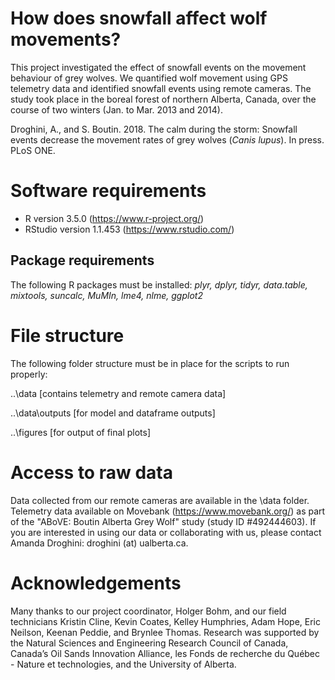 # How does snowfall affect wolf movements?
This project investigated the effect of snowfall events on the movement behaviour of grey wolves. We quantified wolf movement using GPS telemetry data and identified snowfall events using remote cameras. The study took place in the boreal forest of northern Alberta, Canada,  over the course of two winters (Jan. to Mar. 2013 and 2014).

Droghini, A., and S. Boutin. 2018. The calm during the storm: Snowfall events decrease the movement rates of grey wolves (*Canis lupus*). In press. PLoS ONE.

# Software requirements
- R version 3.5.0 (https://www.r-project.org/)
- RStudio version 1.1.453 (https://www.rstudio.com/)

## Package requirements
The following R packages must be installed: *plyr, dplyr, tidyr, data.table, mixtools, suncalc, MuMIn, lme4, nlme, ggplot2*

# File structure
The following folder structure must be in place for the scripts to run properly:

..\data [contains telemetry and remote camera data]

..\data\outputs [for model and dataframe outputs]

..\figures [for output of final plots]

# Access to raw data
Data collected from our remote cameras are available in the \data folder. Telemetry data available on Movebank (https://www.movebank.org/) as part of the "ABoVE: Boutin Alberta Grey Wolf" study (study ID #492444603). If you are interested in using our data or collaborating with us, please contact Amanda Droghini: droghini (at) ualberta.ca.

# Acknowledgements
Many thanks to our project coordinator, Holger Bohm, and our field technicians Kristin Cline, Kevin Coates, Kelley Humphries, Adam Hope, Eric Neilson, Keenan Peddie, and Brynlee Thomas. Research was supported by the Natural Sciences and Engineering Research Council of Canada, Canada’s Oil Sands Innovation Alliance, les Fonds de recherche du Québec - Nature et technologies, and the University of Alberta.
